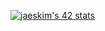 [![jaeskim's 42 stats](https://ftegan.herokuapp.com/api/stats/intra_id)](https://github.com/JaeSeoKim/NGdev2)
